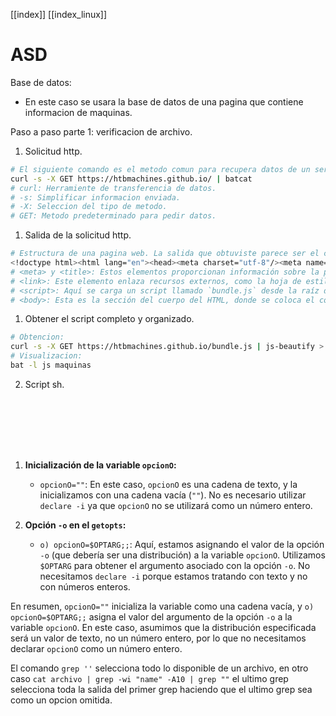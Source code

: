 [[index]]
[[index_linux]]

# ASD

Base de datos:
- En este caso se usara la base de datos de una pagina que contiene informacion de maquinas. 

Paso a paso parte 1: verificacion de archivo.
1. Solicitud http.
```sh
# El siguiente comando es el metodo comun para recupera datos de un servidor.
curl -s -X GET https://htbmachines.github.io/ | batcat
# curl: Herramiente de transferencia de datos.
# -s: Simplificar informacion enviada.
# -X: Seleccion del tipo de metodo.
# GET: Metodo predeterminado para pedir datos.
```
1. Salida de la solicitud http.
```sh
# Estructura de una pagina web. La salida que obtuviste parece ser el contenido HTML de la página web ubicada en la URL https://htbmachines.github.io/.
<!doctype html><html lang="en"><head><meta charset="utf-8"/><meta name="viewport" content="width=device-width,initial-scale=1"/><meta name="description" content="HTB Machines"/><meta name="author" content="rroderickk"/><meta name="author" content="CheatModes4"/><meta name="twitter:site" content="@cheatmodes4"/><meta name="twitter:creator" content="@cheatmodes4"/><meta property="og:site_name" content="github.com/rroderickk"/><meta property="og:site_name" content="rroderickk.github.io"/><meta property="og:type" content="website"/><link rel="icon" type="image/x-icon" href="/public/82fe1035e8b102375254.jpg"><link rel="stylesheet" href="//cdn.jsdelivr.net/npm/hack-font@3/build/web/hack.css"><title>HTB Machines - Search Engine</title><script defer="defer" src="/bundle.js"></script></head><body><main id="root"></main></body></html>
# <meta> y <title>: Estos elementos proporcionan información sobre la página, como el conjunto de caracteres, la descripción, el autor y el título. En este caso, el título es "HTB Machines - Search Engine".
# <link>: Este elemento enlaza recursos externos, como la hoja de estilo y el ícono de la página.
# <script>: Aquí se carga un script llamado `bundle.js` desde la raíz del servidor (`/bundle.js`). Los scripts se utilizan para agregar funcionalidad dinámica a la página.
# <body>: Esta es la sección del cuerpo del HTML, donde se coloca el contenido visible de la página. En este caso, parece estar vacío (`<main id="root"></main>`), y el contenido real puede generarse dinámicamente mediante JavaScript.
```
1. Obtener el script completo y organizado.
```sh
# Obtencion:
curl -s -X GET https://htbmachines.github.io/bundle.js | js-beautify > maquinas
# Visualizacion:
bat -l js maquinas
```
2. Script sh.
```sh








```






1. **Inicialización de la variable `opcionO`:**
   - `opcionO=""`: En este caso, `opcionO` es una cadena de texto, y la inicializamos con una cadena vacía (`""`). No es necesario utilizar `declare -i` ya que `opcionO` no se utilizará como un número entero.

2. **Opción `-o` en el `getopts`:**
   - `o) opcionO=$OPTARG;;`: Aquí, estamos asignando el valor de la opción `-o` (que debería ser una distribución) a la variable `opcionO`. Utilizamos `$OPTARG` para obtener el argumento asociado con la opción `-o`. No necesitamos `declare -i` porque estamos tratando con texto y no con números enteros.

En resumen, `opcionO=""` inicializa la variable como una cadena vacía, y `o) opcionO=$OPTARG;;` asigna el valor del argumento de la opción `-o` a la variable `opcionO`. En este caso, asumimos que la distribución especificada será un valor de texto, no un número entero, por lo que no necesitamos declarar `opcionO` como un número entero.


El comando `grep ''` selecciona todo lo disponible de un archivo, en otro caso `cat archivo | grep -wi "name" -A10 | grep ""` el ultimo grep selecciona toda la salida del primer grep haciendo que el ultimo grep sea como un opcion omitida.


